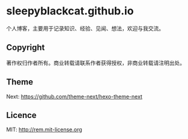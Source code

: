 # sleepyblackcat.github.io
个人博客，主要用于记录知识、经验、见闻、想法，欢迎与我交流。
## Copyright
著作权归作者所有。商业转载请联系作者获得授权，非商业转载请注明出处。
## Theme
Next: https://github.com/theme-next/hexo-theme-next
## Licence
MIT: http://rem.mit-license.org


